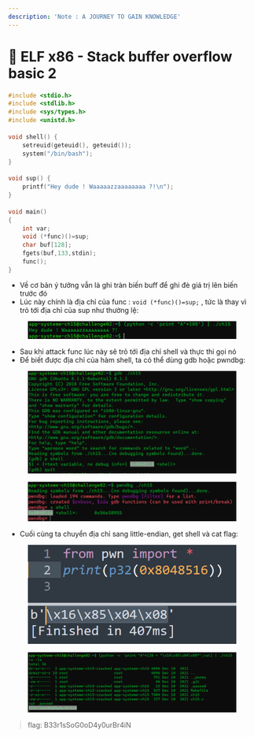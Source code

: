 ```yaml
---
description: 'Note : A JOURNEY TO GAIN KNOWLEDGE'
---
```


# 🦊 ELF x86 - Stack buffer overflow basic 2

```c
#include <stdio.h>
#include <stdlib.h>
#include <sys/types.h>
#include <unistd.h>
 
void shell() {
    setreuid(geteuid(), geteuid());
    system("/bin/bash");
}
 
void sup() {
    printf("Hey dude ! Waaaaazzaaaaaaaa ?!\n");
}
 
void main()
{
    int var;
    void (*func)()=sup;
    char buf[128];
    fgets(buf,133,stdin);
    func();
}
```

* Về cơ bản ý tưởng vẫn là ghi tràn biến buff để ghi đè giá trị lên biến trước đó&#x20;
* Lúc này chính là địa chỉ của func : `void (*func)()=sup;` , tức là thay vì trỏ tới địa chỉ của sup như thường lệ:

<figure><img src="../../../.gitbook/assets/image (6) (2).png" alt=""><figcaption></figcaption></figure>

* Sau khi attack func lúc này sẽ trỏ tới địa chỉ shell và thực thi gọi nó
* Để biết được địa chỉ của hàm shell, ta có thể dùng gdb hoặc pwndbg:

<figure><img src="../../../.gitbook/assets/image (3) (1).png" alt=""><figcaption></figcaption></figure>

<figure><img src="../../../.gitbook/assets/image (14).png" alt=""><figcaption></figcaption></figure>

* Cuối cùng ta chuyển địa chỉ sang little-endian, get shell và cat flag:

<figure><img src="../../../.gitbook/assets/image (4).png" alt=""><figcaption></figcaption></figure>

<figure><img src="../../../.gitbook/assets/image (13).png" alt=""><figcaption></figcaption></figure>

> flag: B33r1sSoG0oD4y0urBr4iN
